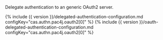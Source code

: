 Delegate authentication to an generic OAuth2 server.

{% include {{ version }}/delegated-authentication-configuration.md configKey="cas.authn.pac4j.oauth2[0]" %}
{% include {{ version }}/oauth-delegated-authentication-configuration.md configKey="cas.authn.pac4j.oauth2[0]" %}
